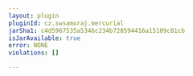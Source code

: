 ```yaml
---
layout: plugin
pluginId: cz.swsamuraj.mercurial
jarSha1: c4d5967535a5346c234b728594416a15109c81cb
isJarAvailable: true
error: NONE
violations: []

---
```

